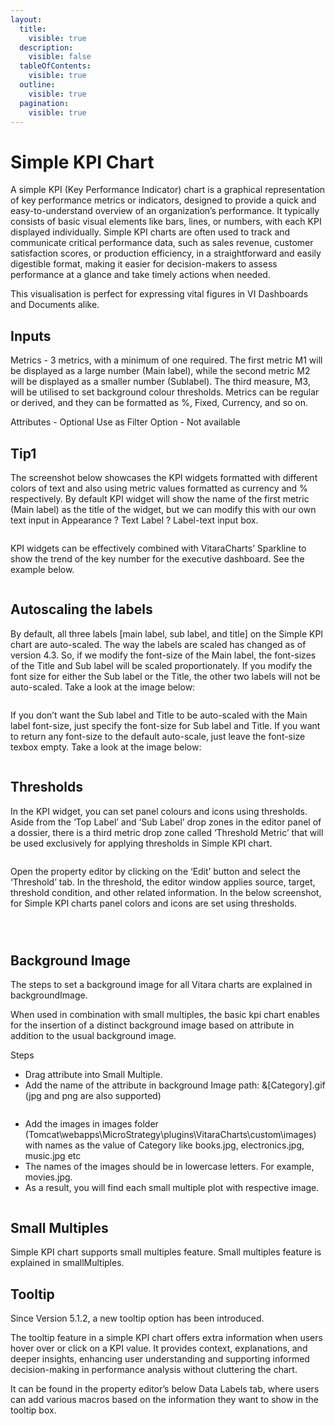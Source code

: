 ```yaml
---
layout:
  title:
    visible: true
  description:
    visible: false
  tableOfContents:
    visible: true
  outline:
    visible: true
  pagination:
    visible: true
---
```


# Simple KPI Chart

A simple KPI (Key Performance Indicator) chart is a graphical representation of key performance metrics or indicators, designed to provide a quick and easy-to-understand overview of an organization’s performance. It typically consists of basic visual elements like bars, lines, or numbers, with each KPI displayed individually. Simple KPI charts are often used to track and communicate critical performance data, such as sales revenue, customer satisfaction scores, or production efficiency, in a straightforward and easily digestible format, making it easier for decision-makers to assess performance at a glance and take timely actions when needed.

This visualisation is perfect for expressing vital figures in VI Dashboards and Documents alike.

## Inputs <a href="#inputs" id="inputs"></a>

Metrics - 3 metrics, with a minimum of one required. The first metric M1 will be displayed as a large number (Main label), while the second metric M2 will be displayed as a smaller number (Sublabel). The third measure, M3, will be utilised to set background colour thresholds. Metrics can be regular or derived, and they can be formatted as %, Fixed, Currency, and so on.

Attributes - Optional Use as Filter Option - Not available

## Tip1 <a href="#tip1" id="tip1"></a>

The screenshot below showcases the KPI widgets formatted with different colors of text and also using metric values formatted as currency and % respectively. By default KPI widget will show the name of the first metric (Main label) as the title of the widget, but we can modify this with our own text input in Appearance ? Text Label ? Label-text input box.

<figure><img src="../.gitbook/assets/image50.png" alt=""><figcaption></figcaption></figure>

KPI widgets can be effectively combined with VitaraCharts’ Sparkline to show the trend of the key number for the executive dashboard. See the example below.

<figure><img src="../.gitbook/assets/image59.png" alt=""><figcaption></figcaption></figure>

## Autoscaling the labels <a href="#autoscaling-the-labels" id="autoscaling-the-labels"></a>

By default, all three labels \[main label, sub label, and title] on the Simple KPI chart are auto-scaled. The way the labels are scaled has changed as of version 4.3. So, if we modify the font-size of the Main label, the font-sizes of the Title and Sub label will be scaled proportionately. If you modify the font size for either the Sub label or the Title, the other two labels will not be auto-scaled. Take a look at the image below:

<figure><img src="../.gitbook/assets/sKPIAutoScale1.png" alt=""><figcaption></figcaption></figure>

If you don’t want the Sub label and Title to be auto-scaled with the Main label font-size, just specify the font-size for Sub label and Title. If you want to return any font-size to the default auto-scale, just leave the font-size texbox empty. Take a look at the image below:&#x20;

<figure><img src="../.gitbook/assets/sKPIAutoScale2.png" alt=""><figcaption></figcaption></figure>

## Thresholds <a href="#thresholds" id="thresholds"></a>

In the KPI widget, you can set panel colours and icons using thresholds. Aside from the ‘Top Label’ and ‘Sub Label’ drop zones in the editor panel of a dossier, there is a third metric drop zone called ‘Threshold Metric’ that will be used exclusively for applying thresholds in Simple KPI chart.

<figure><img src="../.gitbook/assets/image64.png" alt=""><figcaption></figcaption></figure>

Open the property editor by clicking on the ‘Edit’ button and select the ‘Threshold’ tab. In the threshold, the editor window applies source, target, threshold condition, and other related information. In the below screenshot, for Simple KPI charts panel colors and icons are set using thresholds.

<figure><img src="../.gitbook/assets/image529.png" alt=""><figcaption></figcaption></figure>

<figure><img src="../.gitbook/assets/image530.png" alt=""><figcaption></figcaption></figure>

<figure><img src="../.gitbook/assets/image49.png" alt=""><figcaption></figcaption></figure>

## Background Image <a href="#background-image" id="background-image"></a>

The steps to set a background image for all Vitara charts are explained in backgroundImage.

When used in combination with small multiples, the basic kpi chart enables for the insertion of a distinct background image based on attribute in addition to the usual background image.

Steps

* Drag attribute into Small Multiple.
* Add the name of the attribute in background Image path: &\[Category].gif (jpg and png are also supported)

<figure><img src="../.gitbook/assets/imageSimpleKPIAttr1.png" alt=""><figcaption></figcaption></figure>

* Add the images in images folder (Tomcat\webapps\MicroStrategy\plugins\VitaraCharts\custom\images) with names as the value of Category like books.jpg, electronics.jpg, music.jpg etc
* The names of the images should be in lowercase letters. For example, movies.jpg.
* As a result, you will find each small multiple plot with respective image.

<figure><img src="../.gitbook/assets/imageSimpleKPIAttr2.png" alt=""><figcaption></figcaption></figure>

## Small Multiples <a href="#small-multiples" id="small-multiples"></a>

Simple KPI chart supports small multiples feature. Small multiples feature is explained in smallMultiples.

## Tooltip <a href="#tooltip" id="tooltip"></a>

Since Version 5.1.2, a new tooltip option has been introduced.

The tooltip feature in a simple KPI chart offers extra information when users hover over or click on a KPI value. It provides context, explanations, and deeper insights, enhancing user understanding and supporting informed decision-making in performance analysis without cluttering the chart.

It can be found in the property editor’s below Data Labels tab, where users can add various macros based on the information they want to show in the tooltip box.

<figure><img src="../.gitbook/assets/SimpleKPITooltip.png" alt=""><figcaption></figcaption></figure>

<figure><img src="../.gitbook/assets/SimpleKPI.png" alt=""><figcaption></figcaption></figure>
